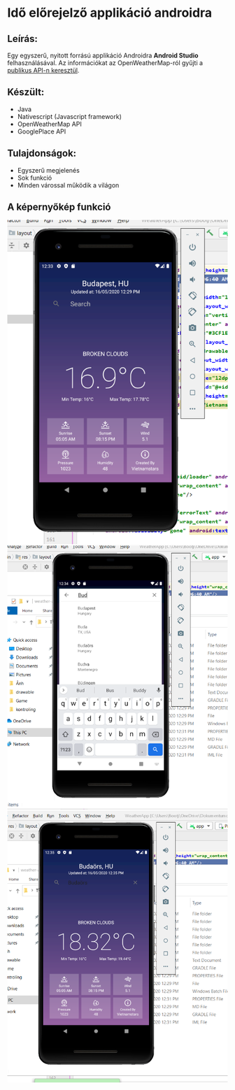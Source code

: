 # Idő előrejelző applikáció androidra
## Leírás:
Egy egyszerű, nyitott forrású applikáció Androidra **Android Studio** felhasználásával. Az információkat az OpenWeatherMap-ról gyűjti a [publikus API-n keresztül]().

## Készült: 
- Java
- Nativescript (Javascript framework)
- OpenWeatherMap API
- GooglePlace API

## Tulajdonságok:
- Egyszerű megjelenés
- Sok funkció
- Minden várossal működik a világon

## A képernyőkép funkció 
![Screen 1](screenshots/screenshot1.PNG)
![Search Function](screenshots/screenshot2.PNG)
![Updated](screenshots/screenshot3.PNG)
